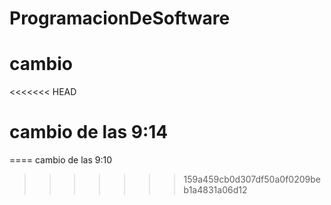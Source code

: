 # ProgramacionDeSoftware

# cambio
<<<<<<< HEAD
# cambio de las 9:14 
====
cambio de las 9:10 
>>>>>>> 159a459cb0d307df50a0f0209beb1a4831a06d12
